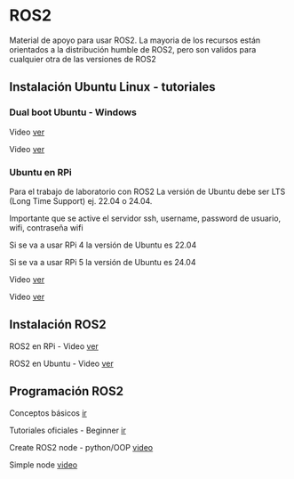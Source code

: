 # ROS2

Material de apoyo para usar ROS2. La mayoria de los recursos están orientados a la distribución humble de ROS2, pero son validos para cualquier otra de las versiones de ROS2

## Instalación Ubuntu Linux - tutoriales

### Dual boot Ubuntu - Windows

Video [ver](https://youtu.be/wIj7sHK0SkQ)

Video [ver](https://youtu.be/usRIvdhRTS8)

### Ubuntu en RPi

Para el trabajo de laboratorio con ROS2 La versión de Ubuntu debe ser LTS (Long Time Support) ej. 22.04 o 24.04.

Importante que se active el servidor ssh, username, password de usuario, wifi, contraseña wifi

Si se va a usar RPi 4 la versión de Ubuntu es 22.04

Si se va a usar RPi 5 la versión de Ubuntu es 24.04

Video [ver](https://youtu.be/Cw_34fuve6E)

Video [ver](https://youtu.be/DzXD7YxqgdI)

## Instalación ROS2

ROS2 en RPi - Video [ver](https://www.youtube.com/watch?v=TPzRNUSVDCE&pp=ygUsdWJ1bnR1IHNlcnZlciByYXNwYmVycnkgcGkgcm9ib3RpY3MgYmFja2VuZCA%3D)

ROS2 en Ubuntu - Video [ver](https://www.youtube.com/watch?v=flT3LIIR5qo&pp=ygUZaW5zdGFsbCByb3MyIHVidW50dSAyMi4wNA%3D%3D)

## Programación ROS2

Conceptos básicos [ir](https://docs.ros.org/en/humble/Tutorials/Beginner-CLI-Tools.html)

Tutoriales oficiales - Beginner [ir](https://docs.ros.org/en/humble/Tutorials/Beginner-Client-Libraries.html)

Create ROS2 node - python/OOP [video](https://www.youtube.com/watch?v=wfCuPQ_6VbI)

Simple node [video](https://www.youtube.com/watch?v=B-GDnDd-u7g)
